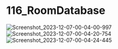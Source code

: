 # 116_RoomDatabase
![Screenshot_2023-12-07-00-04-00-997](https://github.com/Amin240203/116_RoomDatabase/assets/68545594/330a8d83-7cd3-423f-ba2e-7f9695c0ec38)
![Screenshot_2023-12-07-00-04-20-754](https://github.com/Amin240203/116_RoomDatabase/assets/68545594/9d0baaa1-d17b-4437-9742-cd6b970d10f1)
![Screenshot_2023-12-07-00-04-24-445](https://github.com/Amin240203/116_RoomDatabase/assets/68545594/6c72290c-70ad-4805-8b62-561aa9816baa)




